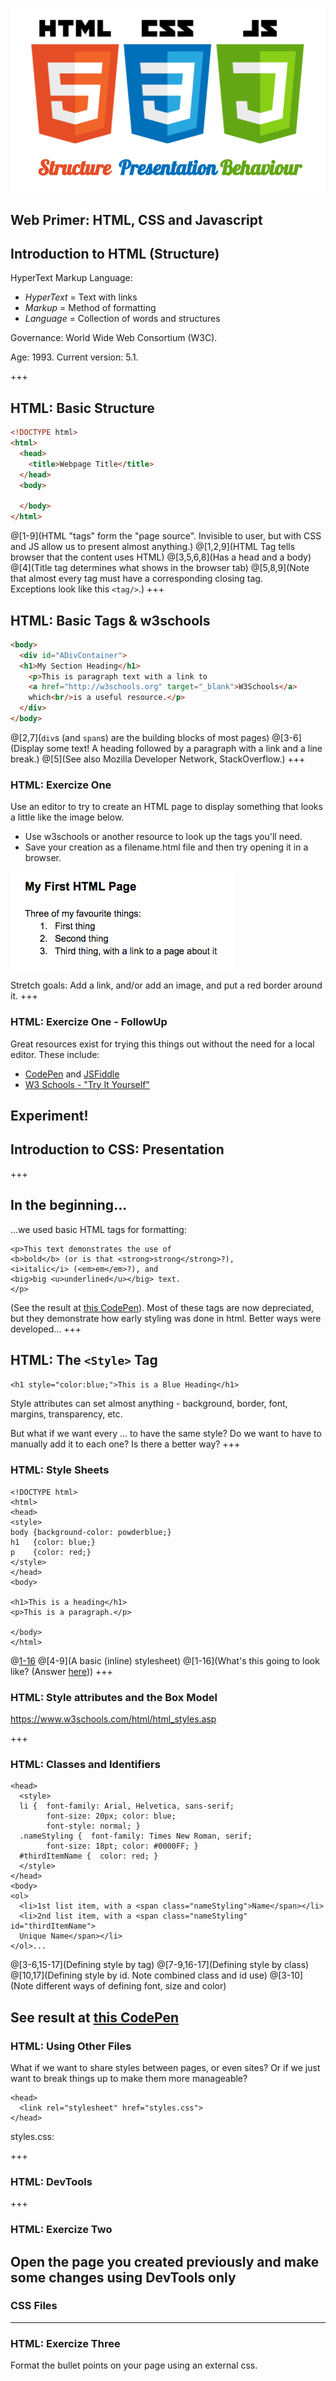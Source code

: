 ![HTML, CSS and Javascript](images/HTML-CSS-JS.png)

Web Primer: HTML, CSS and Javascript
---
## Introduction to HTML (Structure)

HyperText Markup Language:

* *HyperText* = Text with links
* *Markup* = Method of formatting
* *Language* = Collection of words and structures

Governance: World Wide Web Consortium (W3C). 

Age: 1993. Current version: 5.1. 

+++
## HTML: Basic Structure

```html
<!DOCTYPE html>
<html>
  <head>
    <title>Webpage Title</title>
  </head>
  <body>

  </body>
</html>
```
@[1-9](HTML "tags" form the "page source". Invisible to user, but with CSS and JS allow us to present almost anything.)
@[1,2,9](HTML Tag tells browser that the content uses HTML)
@[3,5,6,8](Has a head and a body)
@[4](Title tag determines what shows in the browser tab)
@[5,8,9](Note that almost every tag must have a corresponding closing tag. <br/>Exceptions look like this `<tag/>`.)
+++
## HTML: Basic Tags & w3schools

```html
<body>
  <div id="ADivContainer">
  <h1>My Section Heading</h1>
    <p>This is paragraph text with a link to 
    <a href="http://w3schools.org" target="_blank">W3Schools</a> 
    which<br/>is a useful resource.</p>
  </div>
</body>
```
@[2,7](`div`s (and `span`s) are the building blocks of most pages)
@[3-6](Display some text! A heading followed by a paragraph with a link and a line break.)
@[5](See also Mozilla Developer Network, StackOverflow.)
+++
### HTML: Exercize One

Use an editor to try to create an HTML page to display something that looks a little like the image below. 
* Use w3schools or another resource to look up the tags you'll need.
* Save your creation as a filename.html file and then try opening it in a browser.

![Ex1 screenshot](images/Ex1-screenshot.png)

Stretch goals: Add a link, and/or add an image, and put a red border around it.
+++
### HTML: Exercize One - FollowUp

Great resources exist for trying this things out without the need for a local editor. These include:

* [CodePen](https://codepen.io) and [JSFiddle](https://jsfiddle.net/)
* [W3 Schools - "Try It Yourself"](https://www.w3schools.com)

**Experiment!**
---
## Introduction to CSS: Presentation
+++
## In the beginning...

...we used basic HTML tags for formatting:
```
<p>This text demonstrates the use of 
<b>bold</b> (or is that <strong>strong</strong>?), 
<i>italic</i> (<em>em</em>?), and 
<big>big <u>underlined</u></big> text.
</p>
```
(See the result at [this CodePen](https://codepen.io/accack/pen/RjmzOJ)). Most of these tags are now depreciated, but they demonstrate how early styling was done in html. Better ways were developed...
+++
## HTML: The `<Style>` Tag

`<h1 style="color:blue;">This is a Blue Heading</h1>`

Style attributes can set almost anything - background, border, font, margins, transparency, etc.

But what if we want every ... to have the same style? Do we want to have to manually add it to each one? Is there a better way?
+++
### HTML: Style Sheets
```
<!DOCTYPE html>
<html>
<head>
<style>
body {background-color: powderblue;}
h1   {color: blue;}
p    {color: red;}
</style>
</head>
<body>

<h1>This is a heading</h1>
<p>This is a paragraph.</p>

</body>
</html>
```
@[1-16](Discuss...)
@[4-9](A basic (inline) stylesheet)
@[1-16](What's this going to look like? (Answer [here](https://www.w3schools.com/html/tryit.asp?filename=tryhtml_css_internal)))
+++
### HTML: Style attributes and the Box Model

https://www.w3schools.com/html/html_styles.asp

+++
### HTML: Classes and Identifiers
```
<head>
  <style>
  li {  font-family: Arial, Helvetica, sans-serif; 
        font-size: 20px; color: blue;
        font-style: normal; }
  .nameStyling {  font-family: Times New Roman, serif; 
        font-size: 18pt; color: #0000FF; }
  #thirdItemName {  color: red; }
  </style>
</head>
<body>
<ol>
  <li>1st list item, with a <span class="nameStyling">Name</span></li>
  <li>2nd list item, with a <span class="nameStyling" id="thirdItemName">
  Unique Name</span></li>
</ol>...
```
@[3-6,15-17](Defining style by tag)
@[7-9,16-17](Defining style by class)
@[10,17](Defining style by id. Note combined class and id use)
@[3-10](Note different ways of defining font, size and color)

See result at [this CodePen](https://codepen.io/accack/pen/wPLwaz?editors=1000#)
---
### HTML: Using Other Files
What if we want to share styles between pages, or even sites? Or if we just want to break things up to make them more manageable?
```
<head>
  <link rel="stylesheet" href="styles.css">
</head>
```
styles.css:

+++
### HTML: DevTools
+++
### HTML: Exercize Two

Open the page you created previously and make some changes using DevTools only
---
### CSS Files
---
### HTML: Exercize Three

Format the bullet points on your page using an external css.
